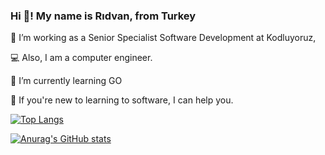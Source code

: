 ### Hi 👋! My name is Rıdvan, from Turkey

🔭 I’m working as a Senior Specialist Software Development at Kodluyoruz,

💻 Also, I am a computer engineer.

🌱 I’m currently learning GO

💬 If you're new to learning to software, I can help you.


[![Top Langs](https://github-readme-stats.vercel.app/api/top-langs/?username=rdvndgn4235&langs_count=8&theme=tokyonight)](https://github.com/rdvndgn4235/github-readme-stats)

[![Anurag's GitHub stats](https://github-readme-stats.vercel.app/api?username=rdvndgn4235&theme=dracula)](https://github.com/rdvndgn4235/github-readme-stats)







<!--
**rdvndgn4235/rdvndgn4235** is a ✨ _special_ ✨ repository because its `README.md` (this file) appears on your GitHub profile.


<a href="https://github.com/anuraghazra/github-readme-stats">
  <img align="center" src="https://github-readme-stats.vercel.app/api/pin?username=rdvndgn4235&repo=microservices" />
</a>
<a href="https://github.com/anuraghazra/convoychat">
  <img align="center" src="https://github-readme-stats.vercel.app/api/pin?username=rdvndgn4235&repo=user_login" />
</a>
Here are some ideas to get you started:

- 🔭 I’m currently working on ...
- 🌱 I’m currently learning ...
- 👯 I’m looking to collaborate on ...
- 🤔 I’m looking for help with ...
- 💬 Ask me about ...
- 📫 How to reach me: ...
- 😄 Pronouns: ...
- ⚡ Fun fact: ...
-->
